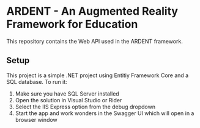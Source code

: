 # ARDENT - An Augmented Reality Framework for Education
This repository contains the Web API used in the ARDENT framework.

## Setup

This project is a simple .NET project using Entitiy Framework Core and a SQL database. To run it:

1. Make sure you have SQL Server installed
2. Open the solution in Visual Studio or Rider
3. Select the IIS Express option from the debug dropdown
4. Start the app and work wonders in the Swagger UI which will open in a browser window
